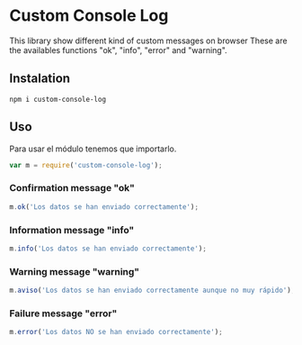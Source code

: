 # Custom Console Log

This library show different kind of custom messages on browser
These are the availables functions "ok", "info", "error" and "warning".

## Instalation

```
npm i custom-console-log
```

## Uso

Para usar el módulo tenemos que importarlo.
```javascript
var m = require('custom-console-log');
```
### Confirmation message "ok"

```javascript
m.ok('Los datos se han enviado correctamente');
```

### Information message "info"

```javascript
m.info('Los datos se han enviado correctamente');
```

### Warning message "warning"

```javascript
m.aviso('Los datos se han enviado correctamente aunque no muy rápido');
```

### Failure message "error"

```javascript
m.error('Los datos NO se han enviado correctamente');
```